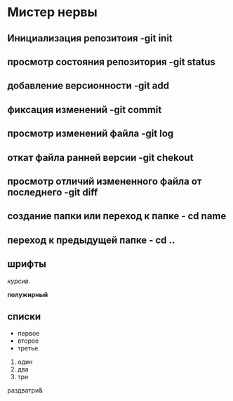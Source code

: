 # Мистер нервы

## Инициализация репозитоия  -git init 
## просмотр состояния репозитория -git status
## добавление версионности -git add
## фиксация изменений -git commit
## просмотр изменений файла -git log
## откат файла ранней версии -git chekout
## просмотр отличий измененного файла от последнего -git diff
## создание папки или переход к папке - cd name
## переход к предыдущей папке - cd ..


## шрифты

*курсив.*

**полужирный**

## списки

 * первое
 * второе
 * третье

 1. один
 2. два
 3. три

раздватри&

